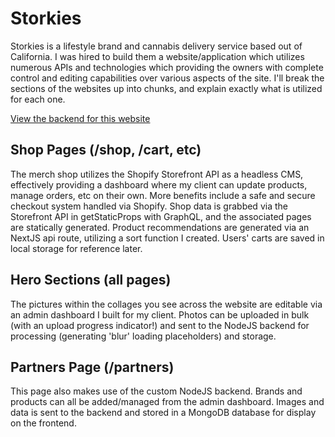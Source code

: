 
# Storkies
Storkies is a lifestyle brand and cannabis delivery service based out of California. I was hired to build them a website/application which utilizes numerous APIs and technologies which providing the owners with complete control and editing capabilities over various aspects of the site.
I'll break the sections of the websites up into chunks, and explain exactly what is utilized for each one.

[View the backend for this website](https://github.com/elijahharry/storkies_server)

## Shop Pages (/shop, /cart, etc)
The merch shop utilizes the Shopify Storefront API as a headless CMS, effectively providing a dashboard where my client can update products, manage orders, etc on their own. More benefits include a safe and secure checkout system handled via Shopify. Shop data is grabbed via the Storefront API in getStaticProps with GraphQL, and the associated pages are statically generated. Product recommendations are generated via an NextJS api route, utilizing a sort function I created. Users' carts are saved in local storage for reference later.

## Hero Sections (all pages)
The pictures within the collages you see across the website are editable via an admin dashboard I built for my client. Photos can be uploaded in bulk (with an upload progress indicator!) and sent to the NodeJS backend for processing (generating 'blur' loading placeholders) and storage.

## Partners Page (/partners)
This page also makes use of the custom NodeJS backend. Brands and products can all be added/managed from the admin dashboard. Images and data is sent to the backend and stored in a MongoDB database for display on the frontend.
